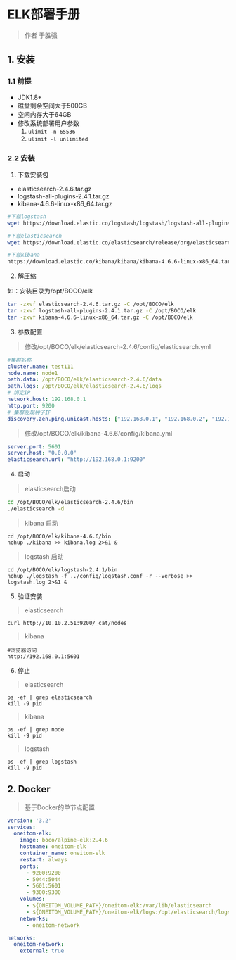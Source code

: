 # ELK部署手册

> 作者 于胜强

## 1. 安装

### 1.1 前提

* JDK1.8+
* 磁盘剩余空间大于500GB
* 空闲内存大于64GB
* 修改系统部署用户参数
  1. `ulimit -n 65536`
  2. `ulimit -l unlimited`

### 2.2 安装

1. 下载安装包

* elasticsearch-2.4.6.tar.gz
* logstash-all-plugins-2.4.1.tar.gz
* kibana-4.6.6-linux-x86_64.tar.gz

```bash
#下载logstash
wget https://download.elastic.co/logstash/logstash/logstash-all-plugins-2.4.1.tar.gz

#下载elasticsearch
wget https://download.elastic.co/elasticsearch/release/org/elasticsearch/distribution/tar/elasticsearch/2.4.6/elasticsearch-2.4.6.tar.gz

#下载kibana
https://download.elastic.co/kibana/kibana/kibana-4.6.6-linux-x86_64.tar.gz
```

2. 解压缩

如：安装目录为/opt/BOCO/elk

```bash
tar -zxvf elasticsearch-2.4.6.tar.gz -C /opt/BOCO/elk
tar -zxvf logstash-all-plugins-2.4.1.tar.gz -C /opt/BOCO/elk
tar -zxvf kibana-4.6.6-linux-x86_64.tar.gz -C /opt/BOCO/elk
```

3. 参数配置

> 修改/opt/BOCO/elk/elasticsearch-2.4.6/config/elasticsearch.yml

```yml
#集群名称
cluster.name: test111
node.name: node1
path.data: /opt/BOCO/elk/elasticsearch-2.4.6/data
path.logs: /opt/BOCO/elk/elasticsearch-2.4.6/logs
# 绑定IP
network.host: 192.168.0.1
http.port: 9200
# 集群发现种子IP
discovery.zen.ping.unicast.hosts: ["192.168.0.1", "192.168.0.2", "192.168.0.3"]

```

> 修改/opt/BOCO/elk/kibana-4.6.6/config/kibana.yml

```yml
server.port: 5601
server.host: "0.0.0.0"
elasticsearch.url: "http://192.168.0.1:9200"
```

4. 启动

> elasticsearch启动
```bash
cd /opt/BOCO/elk/elasticsearch-2.4.6/bin
./elasticsearch -d
```

> kibana 启动
```shell
cd /opt/BOCO/elk/kibana-4.6.6/bin
nohup ./kibana >> kibana.log 2>&1 &
```
> logstash 启动

```shell
cd /opt/BOCO/elk/logstash-2.4.1/bin
nohup ./logstash -f ../config/logstash.conf -r --verbose >> logstash.log 2>&1 &
```
5. 验证安装

> elasticsearch

```shell
curl http://10.10.2.51:9200/_cat/nodes
```
> kibana

```shell
#浏览器访问
http://192.168.0.1:5601
```

6. 停止

> elasticsearch

```shell
ps -ef | grep elasticsearch
kill -9 pid
```

> kibana

```shell
ps -ef | grep node
kill -9 pid
```

> logstash

```shell
ps -ef | grep logstash
kill -9 pid
```

## 2. Docker

> 基于Docker的单节点配置

```yaml
version: '3.2'
services:
  oneitom-elk:
    image: boco/alpine-elk:2.4.6
    hostname: oneitom-elk
    container_name: oneitom-elk
    restart: always
    ports:
      - 9200:9200
      - 5044:5044
      - 5601:5601  
      - 9300:9300  
    volumes:
      - ${ONEITOM_VOLUME_PATH}/oneitom-elk:/var/lib/elasticsearch     
      - ${ONEITOM_VOLUME_PATH}/oneitom-elk/logs:/opt/elasticsearch/logs            
    networks:
      - oneitom-network         

networks:
  oneitom-network:
    external: true
```


